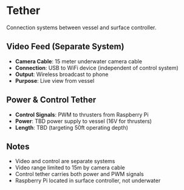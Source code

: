 # Tether

Connection systems between vessel and surface controller.

## Video Feed (Separate System)
- **Camera Cable**: 15 meter underwater camera cable
- **Connection**: USB to WiFi device (independent of control system)
- **Output**: Wireless broadcast to phone
- **Purpose**: Live view from vessel

## Power & Control Tether
- **Control Signals**: PWM to thrusters from Raspberry Pi
- **Power**: TBD power supply to vessel (16V for thrusters)
- **Length**: TBD (targeting 50ft operating depth)

## Notes
- Video and control are separate systems
- Video range limited to 15m by camera cable
- Control tether carries both power and PWM signals
- Raspberry Pi located in surface controller, not underwater